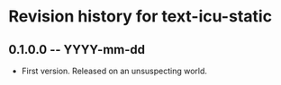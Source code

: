 # Revision history for text-icu-static

## 0.1.0.0  -- YYYY-mm-dd

* First version. Released on an unsuspecting world.
